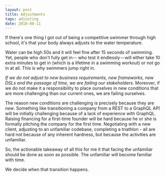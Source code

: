 ```yaml
---
layout: post
title: Adjustments
tags: adjusting
date: 2018-08-11
---
```


If there's one thing I got out of being a competitive swimmer through high school, it's that your body always adjusts to the water temperature.

Water can be high 50s and it will feel fine after 15 seconds of swimming. Yet, people who don't fully get in -- who test it endlessly -- will either take 10 extra minutes to get in (which is a lifetime in a swimming workout) or not go in at all. This is why swimmers jump right in.

*If we do not adjust to new business requirements, new frameworks, new DSLs and the passage of time, we are failing our stakeholders*. Moreover, if we do not make it a responsibility to place ourselves in new conditions that are more challenging than our current ones, we are failing ourselves.

The reason new conditions are challenging is precisely because they are *new*. Something like transitioning a company from a REST to a GraphQL API will be initially challenging because of a lack of experience with GraphQL. Raising financing for a first-time founder will be hard because he or she is formally pitching the company for the first time. Negotiating with a new client, adjusting to an unfamiliar codebase, completing a triathlon - all are hard not because of any inherent hardness, but because the activities are unfamiliar.

So, the actionable takeaway of all this for me it that facing the unfamiliar should be done as soon as possible. The unfamiliar will become familiar with time.

We decide when that transition happens.

